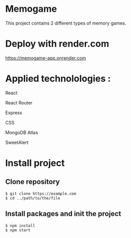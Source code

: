 # Memogame

This project contains 2 different types of memory games. 

# Deploy with render.com

https://memogame-app.onrender.com

# Applied technolologies :

<p>React</p>
<p>React Router</p>
<p>Express</p>
<p>CSS</p>
<p>MongoDB Atlas</p>
<p>SweetAlert</p>

# Install project
## Clone repository

```
$ git clone https://example.com
$ cd ../path/to/the/file
```
## Install packages and init the project
```
$ npm install
$ npm start
```